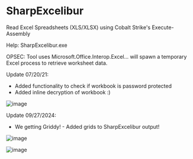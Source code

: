 # SharpExcelibur
 
Read Excel Spreadsheets (XLS/XLSX) using Cobalt Strike's Execute-Assembly

Help: SharpExcelibur.exe

OPSEC: Tool uses Microsoft.Office.Interop.Excel... will spawn a temporary Excel process to retrieve worksheet data.

Update 07/20/21:
- Added functionality to check if workbook is password protected
- Added inline decryption of workbook :)

![image](https://user-images.githubusercontent.com/1459500/126264038-6ae2d1c4-1d62-4a2a-b45f-bb1ab2da6642.png)

Update 09/27/2024:
- We getting Griddy! - Added grids to SharpExcelibur output!

![image](https://github.com/user-attachments/assets/d144913b-03e3-4817-9cf2-dcd092a14b87)

![image](https://github.com/user-attachments/assets/64a1b0bd-714e-47ad-ae37-705b3324f771)
